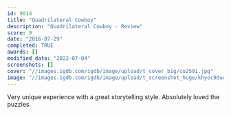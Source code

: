 ```yaml
---
id: 9014
title: "Quadrilateral Cowboy"
description: "Quadrilateral Cowboy - Review"
score: 9
date: "2016-07-29"
completed: TRUE
awards: []
modified_date: "2022-07-04"
screenshots: []
cover: "//images.igdb.com/igdb/image/upload/t_cover_big/co259i.jpg"
image: "//images.igdb.com/igdb/image/upload/t_screenshot_huge/khyoc9duehrrh3xxf2yv.jpg"
---
```

Very unique experience with a great storytelling style. Absolutely loved the puzzles. 